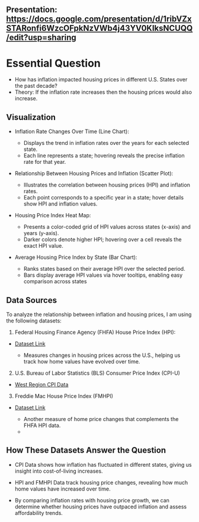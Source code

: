 ## Presentation: https://docs.google.com/presentation/d/1ribVZxSTARonfi6WzcOFpkNzVWb4j43YV0KIksNCUQQ/edit?usp=sharing
# Essential Question
* How has inflation impacted housing prices in different U.S. States over the past decade?
* Theory: If the inflation rate increases then the housing prices would also increase.

## Visualization
* Inflation Rate Changes Over Time (Line Chart):
  * Displays the trend in inflation rates over the years for each selected state.
  * Each line represents a state; hovering reveals the precise inflation rate for that year.

* Relationship Between Housing Prices and Inflation (Scatter Plot):
  * Illustrates the correlation between housing prices (HPI) and inflation rates.
  * Each point corresponds to a specific year in a state; hover details show HPI and inflation values.

* Housing Price Index Heat Map:
  * Presents a color-coded grid of HPI values across states (x-axis) and years (y-axis).
  * Darker colors denote higher HPI; hovering over a cell reveals the exact HPI value.

* Average Housing Price Index by State (Bar Chart):
  * Ranks states based on their average HPI over the selected period.
  * Bars display average HPI values via hover tooltips, enabling easy comparison across states


## Data Sources

To analyze the relationship between inflation and housing prices, I am using the following datasets:

1. Federal Housing Finance Agency (FHFA) House Price Index (HPI):

* [Dataset Link](https://www.fhfa.gov/data/hpi/datasets?utm_source=chatgpt.com)

  * Measures changes in housing prices across the U.S., helping us track how home values have evolved over time.

2. U.S. Bureau of Labor Statistics (BLS) Consumer Price Index (CPI-U)

* [West Region CPI Data](https://www.bls.gov/regions/west/factsheet/consumer-price-index-data-tables.htm?utm_source=chatgpt.com)

3. Freddie Mac House Price Index (FMHPI)

* [Dataset Link](https://www.freddiemac.com/research/indices/house-price-index?utm_source=chatgpt.com)

  * Another measure of home price changes that complements the FHFA HPI data.
  * 
## How These Datasets Answer the Question

* CPI Data shows how inflation has fluctuated in different states, giving us insight into cost-of-living increases.

* HPI and FMHPI Data track housing price changes, revealing how much home values have increased over time.
  
* By comparing inflation rates with housing price growth, we can determine whether housing prices have outpaced inflation and assess affordability trends.
